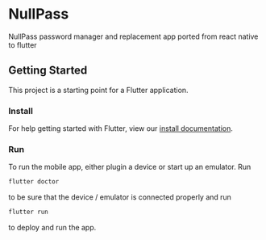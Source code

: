 # NullPass

NullPass password manager and replacement app ported from react native to flutter

## Getting Started

This project is a starting point for a Flutter application.

### Install
For help getting started with Flutter, view our [install documentation](https://flutter.dev/docs/get-started/install).

### Run
To run the mobile app, either plugin a device or start up an emulator. Run
``` sh
flutter doctor
```
to be sure that the device / emulator is connected properly and run
``` sh
flutter run
```
to deploy and run the app.